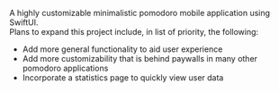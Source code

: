 A highly customizable minimalistic pomodoro mobile application using SwiftUI. <br>
Plans to expand this project include, in list of priority, the following:
- Add more general functionality to aid user experience
- Add more customizability that is behind paywalls in many other pomodoro applications
- Incorporate a statistics page to quickly view user data

